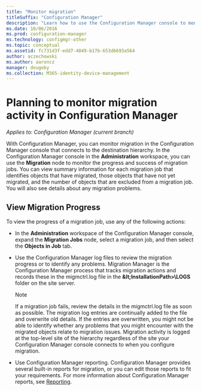 ```yaml
---
title: "Monitor migration"
titleSuffix: "Configuration Manager"
description: "Learn how to use the Configuration Manager console to monitor the progress and success of migration jobs."
ms.date: 10/06/2016
ms.prod: configuration-manager
ms.technology: configmgr-other
ms.topic: conceptual
ms.assetid: fc731d3f-edd7-4049-b17b-653d6693a564
author: aczechowski
ms.author: aaroncz
manager: dougeby
ms.collection: M365-identity-device-management
---
```

# Planning to monitor migration activity in Configuration Manager

*Applies to: Configuration Manager (current branch)*

With Configuration Manager, you can monitor migration in the Configuration Manager console that connects to the destination hierarchy. In the Configuration Manager console in the **Administration** workspace, you can use the **Migration** node to monitor the progress and success of migration jobs. You can view summary information for each migration job that identifies objects that have migrated, those objects that have not yet migrated, and the number of objects that are excluded from a migration job. You will also see details about any migration problems.  

## View Migration Progress  
 To view the progress of a migration job, use any of the following actions:  

-   In the **Administration** workspace of the Configuration Manager console, expand the **Migration Jobs** node, select a migration job, and then select the **Objects in Job** tab.  

-   Use the Configuration Manager log files to review the migration progress or to identify any problems. Migration Manager is the Configuration Manager process that tracks migration actions and records these in the migmctrl.log file in the **\&lt;InstallationPath\>\\LOGS** folder on the site server.  

    > [!NOTE]  
    >  If a migration job fails, review the details in the migmctrl.log file as soon as possible. The migration log entries are continually added to the file and overwrite old details. If the entries are overwritten, you might not be able to identify whether any problems that you might encounter with the migrated objects relate to migration issues. Migration activity is logged at the top\-level site of the hierarchy regardless of the site your Configuration Manager console connects to when you configure migration.  

-   Use Configuration Manager reporting. Configuration Manager provides several built\-in reports for migration, or you can edit those reports to fit your requirements. For more information about Configuration Manager reports, see [Reporting](../../core/servers/manage/reporting.md).  
